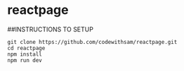# reactpage

##INSTRUCTIONS TO SETUP

```
git clone https://github.com/codewithsam/reactpage.git
cd reactpage
npm install
npm run dev
```
